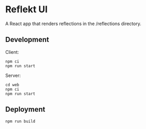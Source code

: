 # Reflekt UI

A React app that renders reflections in the /reflections directory.

## Development

Client:
```
npm ci
npm run start
```

Server:
```
cd web
npm ci
npm run start
```

## Deployment

```
npm run build
```
